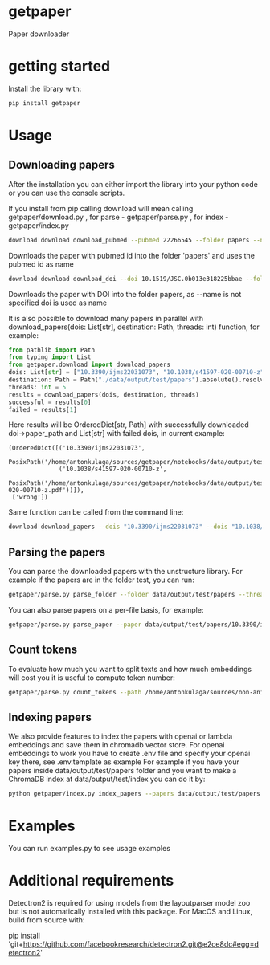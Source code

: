 # getpaper
Paper downloader

# getting started

Install the library with:
```bash
pip install getpaper
```

# Usage
## Downloading papers

After the installation you can either import the library into your python code or you can use the console scripts.

If you install from pip calling download will mean calling getpaper/download.py , for parse - getpaper/parse.py , for index - getpaper/index.py

```bash
download download download_pubmed --pubmed 22266545 --folder papers --name pmid
```
Downloads the paper with pubmed id into the folder 'papers' and uses the pubmed id as name
```bash
download download download_doi --doi 10.1519/JSC.0b013e318225bbae --folder papers
```
Downloads the paper with DOI into the folder papers, as --name is not specified doi is used as name

It is also possible to download many papers in parallel with download_papers(dois: List[str], destination: Path, threads: int) function, for example:
```python
from pathlib import Path
from typing import List
from getpaper.download import download_papers
dois: List[str] = ["10.3390/ijms22031073", "10.1038/s41597-020-00710-z", "wrong"]
destination: Path = Path("./data/output/test/papers").absolute().resolve()
threads: int = 5
results = download_papers(dois, destination, threads)
successful = results[0]
failed = results[1]
```
Here results will be OrderedDict[str, Path] with successfully downloaded doi->paper_path and List[str] with failed dois, in current example:
```
(OrderedDict([('10.3390/ijms22031073',
               PosixPath('/home/antonkulaga/sources/getpaper/notebooks/data/output/test/papers/10.3390/ijms22031073.pdf')),
              ('10.1038/s41597-020-00710-z',
               PosixPath('/home/antonkulaga/sources/getpaper/notebooks/data/output/test/papers/10.1038/s41597-020-00710-z.pdf'))]),
 ['wrong'])
```
Same function can be called from the command line:
```bash
download download_papers --dois "10.3390/ijms22031073" --dois "10.1038/s41597-020-00710-z" --dois "wrong" --folder "data/output/test/papers" --threads 5
```

## Parsing the papers

You can parse the downloaded papers with the unstructure library. For example if the papers are in the folder test, you can run:
```bash
getpaper/parse.py parse_folder --folder data/output/test/papers --threads 5
```
You can also parse papers on a per-file basis, for example:
```bash
getpaper/parse.py parse_paper --paper data/output/test/papers/10.3390/ijms22031073.pdf
```

## Count tokens

To evaluate how much you want to split texts and how much embeddings will cost you it is useful to compute token number:

```bash
getpaper/parse.py count_tokens --path /home/antonkulaga/sources/non-animal-models/data/inputs/datasets
```

## Indexing papers

We also provide features to index the papers with openai or lambda embeddings and save them in chromadb vector store.
For openai embeddings to work you have to create .env file and specify your openai key there, see .env.template as example
For example if you have your papers inside data/output/test/papers folder and you want to make a ChromaDB index at data/output/test/index you can do it by:
```bash
python getpaper/index.py index_papers --papers data/output/test/papers --folder data/output/test/index --collection mypapers --chunk_size 6000
```

# Examples

You can run examples.py to see usage examples

# Additional requirements

Detectron2 is required for using models from the layoutparser model zoo but is not automatically installed with this package. 
For MacOS and Linux, build from source with:

pip install 'git+https://github.com/facebookresearch/detectron2.git@e2ce8dc#egg=detectron2'